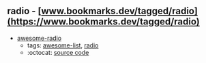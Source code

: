 radio - [www.bookmarks.dev/tagged/radio](https://www.bookmarks.dev/tagged/radio)
---
* [awesome-radio](https://github.com/kyleterry/awesome-radio#readme)
    * tags: [awesome-list](../tagged/awesome-list.md), [radio](../tagged/radio.md)
    * :octocat: [source code](https://github.com/kyleterry/awesome-radio#readme)
